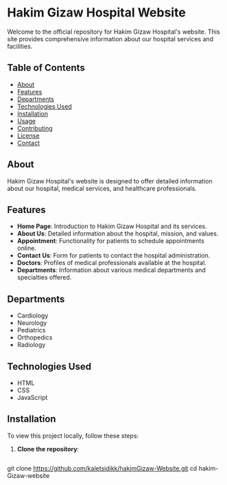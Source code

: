 # Hakim Gizaw Hospital Website

Welcome to the official repository for Hakim Gizaw Hospital's website. This site provides comprehensive information about our hospital services and facilities.

## Table of Contents

- [About](#about)
- [Features](#features)
- [Departments](#departments)
- [Technologies Used](#technologies-used)
- [Installation](#installation)
- [Usage](#usage)
- [Contributing](#contributing)
- [License](#license)
- [Contact](#contact)

## About

Hakim Gizaw Hospital's website is designed to offer detailed information about our hospital, medical services, and healthcare professionals.

## Features

- **Home Page**: Introduction to Hakim Gizaw Hospital and its services.
- **About Us**: Detailed information about the hospital, mission, and values.
- **Appointment**: Functionality for patients to schedule appointments online.
- **Contact Us**: Form for patients to contact the hospital administration.
- **Doctors**: Profiles of medical professionals available at the hospital.
- **Departments**: Information about various medical departments and specialties offered.

## Departments

- Cardiology
- Neurology
- Pediatrics
- Orthopedics
- Radiology

## Technologies Used

- HTML
- CSS
- JavaScript

## Installation

To view this project locally, follow these steps:

1. **Clone the repository**:
   ```sh
git clone https://github.com/kaletsidikk/hakimGizaw-Website.git
cd hakim-Gizaw-website
